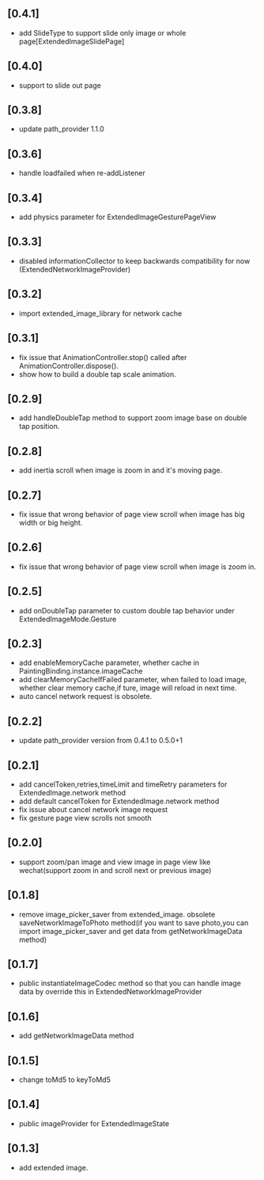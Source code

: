 ## [0.4.1]

* add SlideType to support slide only image or whole page[ExtendedImageSlidePage]

## [0.4.0]

* support to slide out page

## [0.3.8]

* update path_provider 1.1.0

## [0.3.6]

* handle loadfailed when re-addListener

## [0.3.4]

* add physics parameter for ExtendedImageGesturePageView

## [0.3.3]

* disabled informationCollector to keep backwards compatibility for now (ExtendedNetworkImageProvider)

## [0.3.2]

* import extended_image_library for network cache

## [0.3.1]

* fix issue that AnimationController.stop() called after AnimationController.dispose().
* show how to build a double tap scale animation.

## [0.2.9]

* add handleDoubleTap method to support zoom image base on double tap position.

## [0.2.8]

* add inertia scroll when image is zoom in and it's moving page.

## [0.2.7]

* fix issue that wrong behavior of page view scroll when image has big width or big height.

## [0.2.6]

* fix issue that wrong behavior of page view scroll when image is zoom in.

## [0.2.5]

* add onDoubleTap parameter to custom double tap behavior under ExtendedImageMode.Gesture

## [0.2.3]

* add enableMemoryCache parameter, whether cache in PaintingBinding.instance.imageCache
* add clearMemoryCacheIfFailed parameter, when failed to load image, whether clear memory cache,if ture, image will reload in next time.
* auto cancel network request is obsolete.

## [0.2.2]

* update path_provider version from 0.4.1 to 0.5.0+1

## [0.2.1]

* add cancelToken,retries,timeLimit and timeRetry parameters for ExtendedImage.network method
* add default cancelToken for ExtendedImage.network method
* fix issue about cancel network image request
* fix gesture page view scrolls not smooth

## [0.2.0]

* support zoom/pan image and view image in page view like wechat(support zoom in and scroll next or previous image)

## [0.1.8]

* remove image_picker_saver from extended_image.
  obsolete saveNetworkImageToPhoto method(if you want to save photo,you can import image_picker_saver and get data from getNetworkImageData method)

## [0.1.7]

* public instantiateImageCodec method so that you can handle image data by override this in ExtendedNetworkImageProvider

## [0.1.6]

* add getNetworkImageData method

## [0.1.5]

* change toMd5 to keyToMd5

## [0.1.4]

* public imageProvider for ExtendedImageState

## [0.1.3]

* add extended image.
